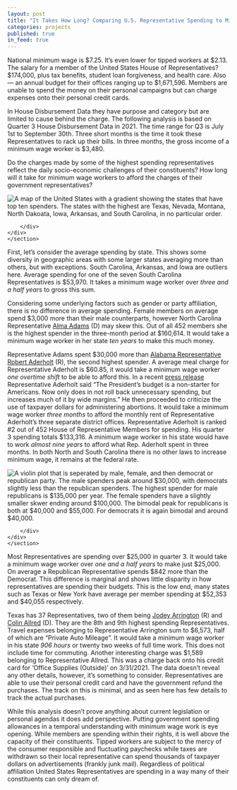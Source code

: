 ```yaml
---
layout: post
title: "It Takes How Long? Comparing U.S. Representative Spending to Minimum Wage"
categories: projects
published: true
in_feed: true
---
```


  National minimum wage is $7.25. It’s even lower for tipped workers at $2.13. The salary for a member of the United States House of Representatives? $174,000, plus tax benefits, student loan forgiveness, and health care. Also — an annual budget for their offices ranging up to $1,671,596. Members are unable to spend the money on their personal campaigns but can charge expenses onto their personal credit cards.
    
  
  In House Disbursement Data they have purpose and category but are limited to cause behind the charge. The following analysis is based on Quarter 3 House Disbursement Data in 2021. The time range for Q3 is July 1st to September 30th. Three short months is the time it took these Representatives to rack up their bills. In three months, the gross income of a minimum wage worker is $3,480.

Do the charges made by some of the highest spending representatives reflect the daily socio-economic challenges of their constituents? How long will it take for minimum wage workers to afford the charges of their government representatives?
<section>
	<div class="box alt">
		<div class="row gtr-50 gtr-uniform">
			<div class="col-12"><span class="image fit"><img src="https://drive.google.com/uc?export-download&id=1FD1CZsiwt2c-09HU58Se-CzJ7T22NpWG" alt="A map of the United States with a gradient showing the states that have top ten spenders. The states with the highest are Texas, Nevada, Montana, North Dakoata, Iowa, Arkansas, and South Carolina, in no particular order." /></span></div>
			
		</div>
	</div>
	</section>


First, let’s consider the average spending by state. This shows some diversity in geographic areas with some larger states averaging more than others, but with exceptions. South Carolina, Arkansas, and Iowa are outliers here. Average spending for one of the seven South Carolina Representatives is $53,970. It takes a minimum wage worker over *three and a half years* to gross this sum.

Considering some underlying factors such as gender or party affiliation, there is no difference in average spending. Female members on average spend $3,000 more than their male counterparts, however North Carolina Representative [Alma Adams]("https://adams.house.gov/") (D) may skew this. Out of all 452 members she is the highest spender in the three-month period at $160,614. It would take a minimum wage worker in her state *ten years* to make this much money.

Representative Adams spent $30,000 more than [Alabama Representative Robert Aderholt]("https://aderholt.house.gov/") (R), the second highest spender. A average meal charge for Representative Aderholt is $60.85, it would take a minimum wage worker *one overtime shift* to be able to afford this. In a recent [press release]("https://aderholt.house.gov/media-center/press-releases/aderholt-comments-biden-budget") Representative Aderholt said “The President’s budget is a non-starter for Americans. Now only does in not roll back unnecessary spending, but increases much of it by wide margins.” He then proceeded to criticize the use of taxpayer dollars for administering abortions. It would take a minimum wage worker *three months* to afford the monthly rent of Representative Aderholt’s three separate district offices. Representative Aderholt is ranked #2 out of 452 House of Representative Members for spending. His quarter 3 spending totals $133,316. A minimum wage worker in his state would have to work *almost nine years* to afford what Rep. Aderholt spent in three months. In both North and South Carolina there is no other laws to increase minimum wage, it remains at the federal rate.

<section>
	<div class="box alt">
		<div class="row gtr-50 gtr-uniform">
			<div class="col-12"><span class="image fit"><img src="https://drive.google.com/uc?export-download&id=1Cvv65H_auy_VxnBcR0miw1qKiAagAw51" alt="A violin plot that is seperated by male, female, and then democrat or republican party. The male spenders peak around $30,000, with democrats slightly less than the republican spenders. The highest spender for male republicans is $135,000 per year. The female spenders have a slightly smaller skwer ending around $100,000. The bimodal peak for republicans is both at $40,000 and $55,000. For democrats it is again bimodal and around $40,000." /></span></div>
			
		</div>
	</div>
	</section>

Most Representatives are spending over $25,000 in quarter 3. It would take a minimum wage worker over *one and a half years* to make just $25,000. On average a Republican Representative spends $842 more than the Democrat. This difference is marginal and shows little disparity in how representatives are spending their budgets. This is the low end, many states such as Texas or New York have average per member spending at $52,353 and $40,055 respectively.

Texas has 37 Representatives, two of them being [Jodey Arrington]("https://arrington.house.gov/") (R) and [Colin Allred]("https://allred.house.gov/") (D). They are the 8th and 9th highest spending Representatives. Travel expenses belonging to Representative Arrington sum to $6,573, half of which are “Private Auto Mileage”. It would take a minimum wage worker in his state *906 hours* or twenty two weeks of full time work. This does not include time for commuting. Another interesting charge was $1,589 belonging to Representative Allred. This was a charge back onto his credit card for ‘Office Supplies (Outside)’ on 3/31/2021. The data doesn’t reveal any other details, however, it’s something to consider. Representatives are able to use their personal credit card and have the government refund the purchases. The track on this is minimal, and as seen here has few details to track the actual purchases.

While this analysis doesn’t prove anything about current legislation or personal agendas it does add perspective. Putting government spending allowances in a temporal understanding with minimum wage work is eye opening. While members are spending within their rights, it is well above the capacity of their constituents. Tipped workers are subject to the mercy of the consumer responsible and fluctuating paychecks while taxes are withdrawn so their local representative can spend thousands of taxpayer dollars on advertisements (frankly junk mail). Regardless of political affiliation United States Representatives are spending in a way many of their constituents can only dream of.
